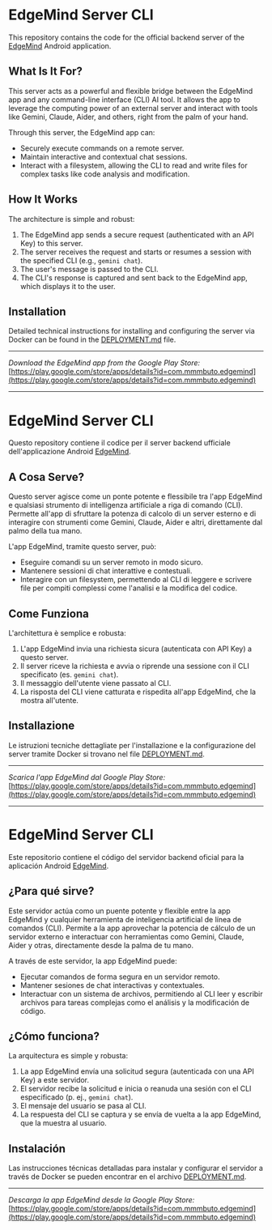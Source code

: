 <!-- ENGLISH -->
# EdgeMind Server CLI

This repository contains the code for the official backend server of the [EdgeMind](https://play.google.com/store/apps/details?id=com.mmmbuto.edgemind) Android application.

## What Is It For?

This server acts as a powerful and flexible bridge between the EdgeMind app and any command-line interface (CLI) AI tool. It allows the app to leverage the computing power of an external server and interact with tools like Gemini, Claude, Aider, and others, right from the palm of your hand.

Through this server, the EdgeMind app can:
- Securely execute commands on a remote server.
- Maintain interactive and contextual chat sessions.
- Interact with a filesystem, allowing the CLI to read and write files for complex tasks like code analysis and modification.

## How It Works

The architecture is simple and robust:

1.  The EdgeMind app sends a secure request (authenticated with an API Key) to this server.
2.  The server receives the request and starts or resumes a session with the specified CLI (e.g., `gemini chat`).
3.  The user's message is passed to the CLI.
4.  The CLI's response is captured and sent back to the EdgeMind app, which displays it to the user.

## Installation

Detailed technical instructions for installing and configuring the server via Docker can be found in the [DEPLOYMENT.md](DEPLOYMENT.md) file.

---

*Download the EdgeMind app from the Google Play Store:*
[https://play.google.com/store/apps/details?id=com.mmmbuto.edgemind](https://play.google.com/store/apps/details?id=com.mmmbuto.edgemind)

---

<!-- ITALIANO -->
# EdgeMind Server CLI

Questo repository contiene il codice per il server backend ufficiale dell'applicazione Android [EdgeMind](https://play.google.com/store/apps/details?id=com.mmmbuto.edgemind).

## A Cosa Serve?

Questo server agisce come un ponte potente e flessibile tra l'app EdgeMind e qualsiasi strumento di intelligenza artificiale a riga di comando (CLI). Permette all'app di sfruttare la potenza di calcolo di un server esterno e di interagire con strumenti come Gemini, Claude, Aider e altri, direttamente dal palmo della tua mano.

L'app EdgeMind, tramite questo server, può:
- Eseguire comandi su un server remoto in modo sicuro.
- Mantenere sessioni di chat interattive e contestuali.
- Interagire con un filesystem, permettendo al CLI di leggere e scrivere file per compiti complessi come l'analisi e la modifica del codice.

## Come Funziona

L'architettura è semplice e robusta:

1.  L'app EdgeMind invia una richiesta sicura (autenticata con API Key) a questo server.
2.  Il server riceve la richiesta e avvia o riprende una sessione con il CLI specificato (es. `gemini chat`).
3.  Il messaggio dell'utente viene passato al CLI.
4.  La risposta del CLI viene catturata e rispedita all'app EdgeMind, che la mostra all'utente.

## Installazione

Le istruzioni tecniche dettagliate per l'installazione e la configurazione del server tramite Docker si trovano nel file [DEPLOYMENT.md](DEPLOYMENT.md).

---

*Scarica l'app EdgeMind dal Google Play Store:*
[https://play.google.com/store/apps/details?id=com.mmmbuto.edgemind](https://play.google.com/store/apps/details?id=com.mmmbuto.edgemind)

---

<!-- ESPAÑOL -->
# EdgeMind Server CLI

Este repositorio contiene el código del servidor backend oficial para la aplicación Android [EdgeMind](https://play.google.com/store/apps/details?id=com.mmmbuto.edgemind).

## ¿Para qué sirve?

Este servidor actúa como un puente potente y flexible entre la app EdgeMind y cualquier herramienta de inteligencia artificial de línea de comandos (CLI). Permite a la app aprovechar la potencia de cálculo de un servidor externo e interactuar con herramientas como Gemini, Claude, Aider y otras, directamente desde la palma de tu mano.

A través de este servidor, la app EdgeMind puede:
- Ejecutar comandos de forma segura en un servidor remoto.
- Mantener sesiones de chat interactivas y contextuales.
- Interactuar con un sistema de archivos, permitiendo al CLI leer y escribir archivos para tareas complejas como el análisis y la modificación de código.

## ¿Cómo funciona?

La arquitectura es simple y robusta:

1.  La app EdgeMind envía una solicitud segura (autenticada con una API Key) a este servidor.
2.  El servidor recibe la solicitud e inicia o reanuda una sesión con el CLI especificado (p. ej., `gemini chat`).
3.  El mensaje del usuario se pasa al CLI.
4.  La respuesta del CLI se captura y se envía de vuelta a la app EdgeMind, que la muestra al usuario.

## Instalación

Las instrucciones técnicas detalladas para instalar y configurar el servidor a través de Docker se pueden encontrar en el archivo [DEPLOYMENT.md](DEPLOYMENT.md).

---

*Descarga la app EdgeMind desde la Google Play Store:*
[https://play.google.com/store/apps/details?id=com.mmmbuto.edgemind](https://play.google.com/store/apps/details?id=com.mmmbuto.edgemind)